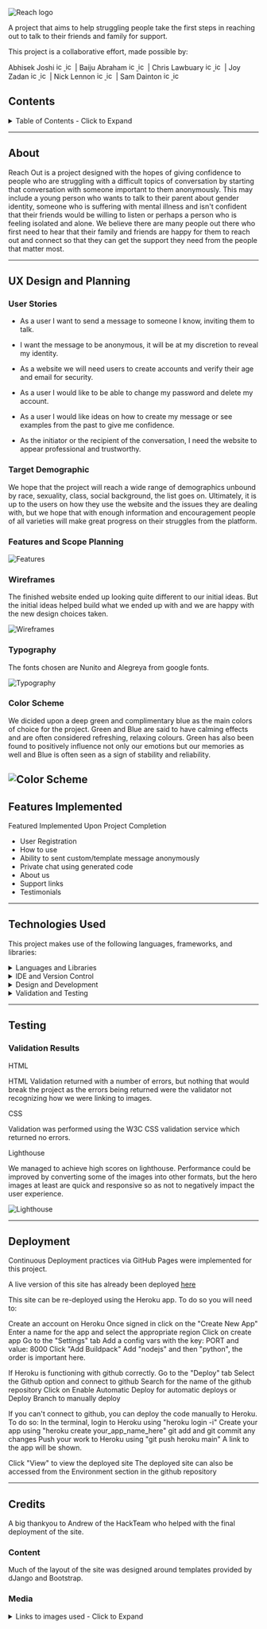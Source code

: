 ![Reach logo](./assets/images/readme/logo.svg)

A project that aims to help struggling people take the first steps in reaching out to talk to their friends and family for support.

This project is a collaborative effort, made possible by:

Abhisek Joshi <a href="https://www.linkedin.com/in/abhisekjoshi/"><img src="https://cdn-icons-png.flaticon.com/512/174/174857.png" alt="icon | LinkedIn" width="15px" height="15px"/> </a><a href="https://github.com/nofursad"><img src="https://cdn-icons-png.flaticon.com/512/25/25231.png" alt="icon | GitHub" width="15px" height="15px"/></a> | Baiju Abraham <a href="https://www.linkedin.com/in/baiju-abraham-a40633225/"><img src="https://cdn-icons-png.flaticon.com/512/174/174857.png" alt="icon | LinkedIn" width="15px" height="15px"/> </a><a href="https://github.com/baijuka"><img src="https://cdn-icons-png.flaticon.com/512/25/25231.png" alt="icon | GitHub" width="15px" height="15px"/></a> | Chris Lawbuary <a href="https://www.linkedin.com/in/abhisekjoshi/"><img src="https://cdn-icons-png.flaticon.com/512/174/174857.png" alt="icon | LinkedIn" width="15px" height="15px"/> </a><a href="https://github.com/chrislawbuary"><img src="https://cdn-icons-png.flaticon.com/512/25/25231.png" alt="icon | GitHub" width="15px" height="15px"/></a> | Joy Zadan <a href="https://www.linkedin.com/in/joy-araneta-zadan/"><img src="https://cdn-icons-png.flaticon.com/512/174/174857.png" alt="icon | LinkedIn" width="15px" height="15px"/> </a><a href="https://github.com/JoyZadan"><img src="https://cdn-icons-png.flaticon.com/512/25/25231.png" alt="icon | GitHub" width="15px" height="15px"/></a> | Nick Lennon <a href="https://www.linkedin.com/in/n-lennon/"><img src="https://cdn-icons-png.flaticon.com/512/174/174857.png" alt="icon | LinkedIn" width="15px" height="15px"/> </a><a href="https://github.com/nlenno1"><img src="https://cdn-icons-png.flaticon.com/512/25/25231.png" alt="icon | GitHub" width="15px" height="15px"/></a> | Sam Dainton <a href="https://www.linkedin.com/in/samuel-dainton/"><img src="https://cdn-icons-png.flaticon.com/512/174/174857.png" alt="icon | LinkedIn" width="15px" height="15px"/> </a><a href="https://github.com/Samuel-Dainton"><img src="https://cdn-icons-png.flaticon.com/512/25/25231.png" alt="icon | GitHub" width="15px" height="15px"/></a>

## Contents

<details>
<summary>
Table of Contents - Click to Expand
</summary>

- [About](#about)
- [UX Design](#ux-design-and-planning)
  - [User Stories](#user-stories)
  - [Features and Scope Planning](#features-and-scope-planning)
  - [Wireframes](#wireframes)
  - [Typography](#typography)
  - [Colors](#color-scheme)
- [Features Implemented](#features-implemented)
- [Technologies Used](#technologies-used)
- [Testing](#testing)
  - [Validation Results](#validation-results)
- [Deployment](#deployment)
  - [GitHub Pages](#github-pages)
  - [Forking the GitHub Repository](#forking-the-github-repository)
  - [Making a Local Clone](#making-a-local-clone)
  - [Gitpod](#gitpod)
- [Credits](#credits)
  - [Content](#content)
  - [Media](#media)
  - [Content](#further-learning)

</details>

-----

## About
Reach Out is a project designed with the hopes of giving confidence to people who are struggling with a difficult topics of conversation by starting that conversation with someone important to them anonymously. This may include a young person who wants to talk to their parent about gender identity, someone who is suffering with mental illness and isn't confident that their friends would be willing to listen or perhaps a person who is feeling isolated and alone. We believe there are many people out there who first need to hear that their family and friends are happy for them to reach out and connect so that they can get the support they need from the people that matter most.

-----

## UX Design and Planning

### User Stories
- As a user I want to send a message to someone I know, inviting them to talk.

- I want the message to be anonymous, it will be at my discretion to reveal my identity.

- As a website we will need users to create accounts and verify their age and email for security.

- As a user I would like to be able to change my password and delete my account.

- As a user I would like ideas on how to create my message or see examples from the past to give me confidence.

- As the initiator or the recipient of the conversation, I need the website to appear professional and trustworthy.

### Target Demographic
We hope that the project will reach a wide range of demographics unbound by race, sexuality, class, social background, the list goes on. Ultimately, it is up to the users on how they use the website and the issues they are dealing with, but we hope that with enough information and encouragement people of all varieties will make great progress on their struggles from the platform.

### Features and Scope Planning

![Features](assets/images/readme/features.png)

### Wireframes

The finished website ended up looking quite different to our initial ideas. But the initial ideas helped build what we ended up with and we are happy with the new design choices taken.

![Wireframes](assets/images/readme/wireframe.png)

### Typography

The fonts chosen are Nunito and Alegreya from google fonts.

![Typography](assets/images/readme/typography.png)

### Color Scheme
We dicided upon a deep green and complimentary blue as the main colors of choice for the project. Green and Blue are said to have calming effects and are often considered refreshing, relaxing colours. Green has also been found to positively influence not only our emotions but our memories as well and Blue is often seen as a sign of stability and reliability.

![Color Scheme ](assets/images/readme/colours.png)
-----

## Features Implemented
Featured Implemented Upon Project Completion

- User Registration
- How to use
- Ability to sent custom/template message anonymously
- Private chat using generated code
- About us
- Support links
- Testimonials

-----

## Technologies Used
This project makes use of the following languages, frameworks, and libraries:

<details>
<summary> Languages and Libraries</summary>

- [Django](https://www.djangoproject.com/) - Python Framework
- [HTML5](https://developer.mozilla.org/en-US/docs/Glossary/HTML5) - Programming Language
- [CSS 3](https://developer.mozilla.org/en-US/docs/Web/CSS) - Programming Language
- [Python](https://www.python.org/) - Programming Language
- [Jinja](https://jinja.palletsprojects.com/en/3.0.x/) - Template Language
- [jQuery](https://jquery.com/) - JavaScript Library
- [Bootstrap v5](https://getbootstrap.com/) - Library Import
- [Google Fonts](https://fonts.google.com/) - Typography Import
- [Font Awesome](https://fontawesome.com/) - Icon provider

</details>

<details>
<summary> IDE and Version Control</summary>

- [Git Pod](https://gitpod.io/) - IDE (Integrated Development Environment)
- [Git](https://git-scm.com/) - Version Control Tool
- [Github](https://github.com/) - Cloud based hosting service to manager my Git Repositories
- [Code Institute GitPod Template](https://github.com/Code-Institute-Org/gitpod-full-template) - Provides GitPod extensions to help with code production
</details>

<details>
<summary> Design and Development</summary>

- [Google Chrome Development Tools](https://developer.chrome.com/docs/devtools/) - Design/Development Tools
- [Balsamiq](https://balsamiq.com/) - Wireframe designer software
- [Coolors](https://coolors.co/) - Colour scheme generator
- [Lucid App](https://lucid.app/) - Diagram creator
- [CloudConvert](https://cloudconvert.com/png-to-webp) - Image converter used to convert png images to webp
</details>

<details>
<summary> Validation and Testing</summary>

- [CSS Beautifier](https://www.freeformatter.com/css-beautifier.html) - Beautifying CSS Code
- [JavaScript Validator](https://beautifytools.com/javascript-validator.php) - Validating JS code
- [Am I Responsive?](http://ami.responsivedesign.is/) - Webpage Breakpoint visualizer and image generator
- [Black](https://black.readthedocs.io/en/stable/)- Code Formatter
- [W3C CSS Validation Service](https://jigsaw.w3.org/css-validator/)
- [Browser Stack Responsive Design Tester](https://www.browserstack.com/responsive)
- [Media Genesis RESPONSIVE WEB DESIGN CHECKER](https://responsivedesignchecker.com/)
- [Chrome Dev Tools](https://developer.chrome.com/docs/devtools/)
- [Lighthouse](https://developers.google.com/web/tools/lighthouse)
- [pylint](https://pylint.org/)
</details>

-----

## Testing

### Validation Results
HTML

HTML Validation returned with a number of errors, but nothing that would break the project as the errors being returned were the validator not recognizing how we were linking to images.

CSS

Validation was performed using the W3C CSS validation service which returned no errors.

Lighthouse

We managed to achieve high scores on lighthouse. Performance could be improved by converting some of the images into other formats, but the hero images at least are quick and responsive so as not to negatively impact the user experience.

![Lighthouse](./assets/images/readme/lighthouse.png)

-----

## Deployment
Continuous Deployment practices via GitHub Pages were implemented for this project.

A live version of this site has already been deployed [here](https://team5-reachout.herokuapp.com/)

This site can be re-deployed using the Heroku app. To do so you will need to:
 
Create an account on Heroku
Once signed in click on the "Create New App"
Enter a name for the app and select the appropriate region
Click on create app
Go to the "Settings" tab
Add a config vars with the key: PORT and value: 8000
Click "Add Buildpack"
Add "nodejs" and then "python", the order is important here.

If Heroku is functioning with github correctly.
    Go to the "Deploy" tab
    Select the Github option and connect to github
    Search for the name of the github repository
    Click on Enable Automatic Deploy for automatic deploys or Deploy Branch to manually deploy

If you can't connect to github, you can deploy the code manually to Heroku. To do so:
    In the terminal, login to Heroku using "heroku login -i"
    Create your app using "heroku create your_app_name_here"
    git add and git commit any changes
    Push your work to Heroku using "git push heroku main"
    A link to the app will be shown.

Click "View" to view the deployed site
The deployed site can also be accessed from the Environment section in the github repository

-----

## Credits

A big thankyou to Andrew of the HackTeam who helped with the final deployment of the site.

### Content

Much of the layout of the site was designed around templates provided by dJango and Bootstrap.

### Media

<details>
<summary>
Links to images used - Click to Expand
</summary>

https://www.pexels.com/photo/woman-wearing-yellow-button-up-long-sleeved-dress-shirt-774095/

https://www.pexels.com/photo/man-in-red-jacket-1681010/

https://www.pexels.com/photo/smiling-woman-wearing-earrings-and-black-collared-top-1197132/

https://www.pexels.com/photo/woman-smiling-and-holding-teal-book-1181424/

https://www.pexels.com/photo/man-wearing-white-dress-shirt-and-black-blazer-2182970/

https://www.pexels.com/photo/photo-of-a-man-in-beige-button-up-collared-top-holding-beverage-drink-2599509/

https://stock.adobe.com/uk/images/hands-holding-red-heart-health-care-love-organ-donation-wellbeing-family-insurance-csr-concept-world-heart-day-world-health-day-hope-gratitude-covid-19-coronavirus-relief-praying-concept/287274862?prev_url=detail

https://stock.adobe.com/uk/images/take-care-of-yourself-napkin-concept/218872151?prev_url=detail

https://stock.adobe.com/uk/images/group-of-volunteers-holding-soil-with-sprouts-in-hands-outdoors-top-view-space-for-text/284697050?prev_url=detail

https://stock.adobe.com/uk/images/curly-haired-overweight-young-woman-in-blue-top-and-shorts-with-satisfaction-on-face-accepts-curvy-body-shape-in-stylish-bedroom/472948599?prev_url=detail

https://www.betterup.com/blog/what-is-an-existential-crisis

https://www.istockphoto.com/video/young-woman-visiting-male-psychologist-lying-on-the-comfortable-couch-during-gm1137325023-303251729

https://eczema.org/helpline/

https://www.mind.org.uk/information-support/
</details>
